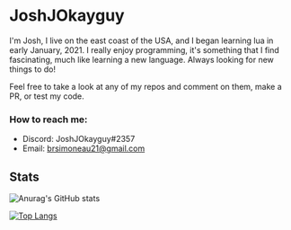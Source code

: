 # JoshJOkayguy

I'm Josh, I live on the east coast of the USA, and I began learning lua in early January, 2021. I really enjoy programming, it's something that I find fascinating, much like learning a new language. Always looking for new things to do!

Feel free to take a look at any of my repos and comment on them, make a PR, or test my code.

### How to reach me:
- Discord: JoshJOkayguy#2357
- Email: brsimoneau21@gmail.com


## Stats
![Anurag's GitHub stats](https://github-readme-stats.vercel.app/api?username=JoshJOkayguy&show_icons=true&theme=dracula)

[![Top Langs](https://github-readme-stats.vercel.app/api/top-langs/?username=JoshJOkayguy)](https://github.com/anuraghazra/github-readme-stats)
